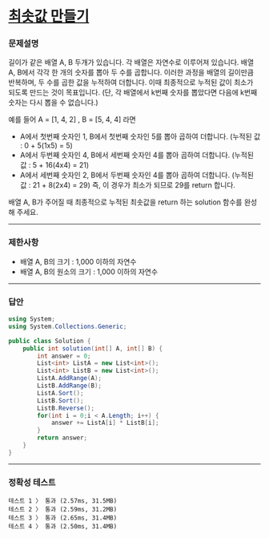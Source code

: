 # <a href="https://school.programmers.co.kr/learn/courses/30/lessons/12941">최솟값 만들기</a>

### 문제설명

길이가 같은 배열 A, B 두개가 있습니다. 각 배열은 자연수로 이루어져 있습니다.
배열 A, B에서 각각 한 개의 숫자를 뽑아 두 수를 곱합니다. 이러한 과정을 배열의 길이만큼 반복하며, 두 수를 곱한 값을 누적하여 더합니다. 이때 최종적으로 누적된 값이 최소가 되도록 만드는 것이 목표입니다. (단, 각 배열에서 k번째 숫자를 뽑았다면 다음에 k번째 숫자는 다시 뽑을 수 없습니다.)

예를 들어 A = [1, 4, 2] , B = [5, 4, 4] 라면

 - A에서 첫번째 숫자인 1, B에서 첫번째 숫자인 5를 뽑아 곱하여 더합니다. (누적된 값 : 0 + 5(1x5) = 5)
 - A에서 두번째 숫자인 4, B에서 세번째 숫자인 4를 뽑아 곱하여 더합니다. (누적된 값 : 5 + 16(4x4) = 21)
 - A에서 세번째 숫자인 2, B에서 두번째 숫자인 4를 뽑아 곱하여 더합니다. (누적된 값 : 21 + 8(2x4) = 29)
즉, 이 경우가 최소가 되므로 29를 return 합니다.

배열 A, B가 주어질 때 최종적으로 누적된 최솟값을 return 하는 solution 함수를 완성해 주세요.

***

### 제한사항

 - 배열 A, B의 크기 : 1,000 이하의 자연수
 - 배열 A, B의 원소의 크기 : 1,000 이하의 자연수

***

### 답안
``` csharp
using System;
using System.Collections.Generic;

public class Solution {
    public int solution(int[] A, int[] B) {
        int answer = 0;
        List<int> ListA = new List<int>();
        List<int> ListB = new List<int>();
        ListA.AddRange(A);
        ListB.AddRange(B);
        ListA.Sort();
        ListB.Sort();
        ListB.Reverse();
        for(int i = 0;i < A.Length; i++) {
            answer += ListA[i] * ListB[i];
        }
        return answer;
    }
}
```

***

### 정확성 테스트
```
테스트 1 〉	통과 (2.57ms, 31.5MB)
테스트 2 〉	통과 (2.59ms, 31.2MB)
테스트 3 〉	통과 (2.65ms, 31.4MB)
테스트 4 〉	통과 (2.50ms, 31.4MB)
```